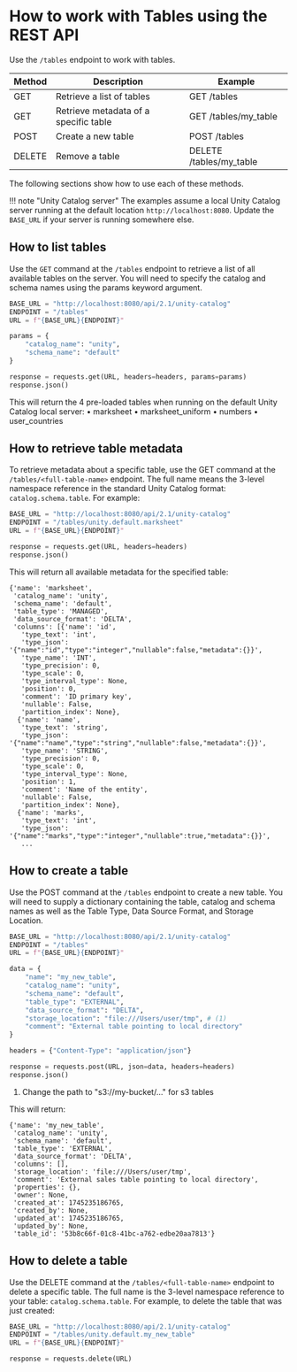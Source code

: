# How to work with Tables using the REST API

Use the `/tables` endpoint to work with tables.

| Method | Description                           | Example                 |
| ------ | ------------------------------------- | ----------------------- |
| GET    | Retrieve a list of tables             | GET /tables             |
| GET    | Retrieve metadata of a specific table | GET /tables/my_table    |
| POST   | Create a new table                    | POST /tables            |
| DELETE | Remove a table                        | DELETE /tables/my_table |

The following sections show how to use each of these methods.

<!-- prettier-ignore -->
!!! note "Unity Catalog server"
    The examples assume a local Unity Catalog server running at the default location `http://localhost:8080`. Update the `BASE_URL` if your server is running somewhere else.

## How to list tables

Use the `GET` command at the `/tables` endpoint to retrieve a list of all available tables on the server. You will need to specify the catalog and schema names using the params keyword argument.

```python
BASE_URL = "http://localhost:8080/api/2.1/unity-catalog"
ENDPOINT = "/tables"
URL = f"{BASE_URL}{ENDPOINT}"

params = {
    "catalog_name": "unity",
    "schema_name": "default"
}

response = requests.get(URL, headers=headers, params=params)
response.json()
```

This will return the 4 pre-loaded tables when running on the default Unity Catalog local server:
• marksheet
• marksheet_uniform
• numbers
• user_countries

## How to retrieve table metadata

To retrieve metadata about a specific table, use the GET command at the `/tables/<full-table-name>` endpoint. The full name means the 3-level namespace reference in the standard Unity Catalog format: `catalog.schema.table`. For example:

```python
BASE_URL = "http://localhost:8080/api/2.1/unity-catalog"
ENDPOINT = "/tables/unity.default.marksheet"
URL = f"{BASE_URL}{ENDPOINT}"

response = requests.get(URL, headers=headers)
response.json()
```

This will return all available metadata for the specified table:

```
{'name': 'marksheet',
 'catalog_name': 'unity',
 'schema_name': 'default',
 'table_type': 'MANAGED',
 'data_source_format': 'DELTA',
 'columns': [{'name': 'id',
   'type_text': 'int',
   'type_json': '{"name":"id","type":"integer","nullable":false,"metadata":{}}',
   'type_name': 'INT',
   'type_precision': 0,
   'type_scale': 0,
   'type_interval_type': None,
   'position': 0,
   'comment': 'ID primary key',
   'nullable': False,
   'partition_index': None},
  {'name': 'name',
   'type_text': 'string',
   'type_json': '{"name":"name","type":"string","nullable":false,"metadata":{}}',
   'type_name': 'STRING',
   'type_precision': 0,
   'type_scale': 0,
   'type_interval_type': None,
   'position': 1,
   'comment': 'Name of the entity',
   'nullable': False,
   'partition_index': None},
  {'name': 'marks',
   'type_text': 'int',
   'type_json': '{"name":"marks","type":"integer","nullable":true,"metadata":{}}',
   ...
```

## How to create a table

Use the POST command at the `/tables` endpoint to create a new table. You will need to supply a dictionary containing the table, catalog and schema names as well as the Table Type, Data Source Format, and Storage Location.

```python
BASE_URL = "http://localhost:8080/api/2.1/unity-catalog"
ENDPOINT = "/tables"
URL = f"{BASE_URL}{ENDPOINT}"

data = {
    "name": "my_new_table",
    "catalog_name": "unity",
    "schema_name": "default",
    "table_type": "EXTERNAL",
    "data_source_format": "DELTA",
    "storage_location": "file:///Users/user/tmp", # (1)
    "comment": "External table pointing to local directory"
}

headers = {"Content-Type": "application/json"}

response = requests.post(URL, json=data, headers=headers)
response.json()
```

1. Change the path to "s3://my-bucket/..." for s3 tables

This will return:

```
{'name': 'my_new_table',
 'catalog_name': 'unity',
 'schema_name': 'default',
 'table_type': 'EXTERNAL',
 'data_source_format': 'DELTA',
 'columns': [],
 'storage_location': 'file:///Users/user/tmp',
 'comment': 'External sales table pointing to local directory',
 'properties': {},
 'owner': None,
 'created_at': 1745235186765,
 'created_by': None,
 'updated_at': 1745235186765,
 'updated_by': None,
 'table_id': '53b8c66f-01c8-41bc-a762-edbe20aa7813'}
```

## How to delete a table

Use the DELETE command at the `/tables/<full-table-name>` endpoint to delete a specific table. The full name is the 3-level namespace reference to your table: `catalog.schema.table`. For example, to delete the table that was just created:

```python
BASE_URL = "http://localhost:8080/api/2.1/unity-catalog"
ENDPOINT = "/tables/unity.default.my_new_table"
URL = f"{BASE_URL}{ENDPOINT}"

response = requests.delete(URL)
```

